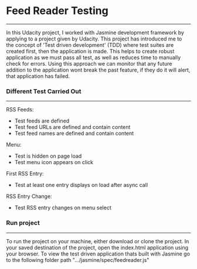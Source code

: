 # Feed Reader Testing
---
In this Udacity project, I worked with Jasmine development framework by applying to a project given by Udacity. This project has introduced me to the concept of 'Test driven development' (TDD) where test suites are created first, then the application is made. This helps to create robust application as we must pass all test, as well as reduces time to manually check for errors. Using this approach we can monitor that any future addition to the application wont break the past feature, if they do it will alert, that application has failed.

### Different Test Carried Out
---
RSS Feeds:
* Test feeds are defined
* Test feed URLs are defined and contain content
* Test feed names are defined and contain content

Menu:
* Test is hidden on page load
* Test menu icon appears on click

First RSS Entry:
* Test at least one entry displays on load after async call

RSS Entry Change:
* Test RSS entry changes on menu select


### Run project
---
To run the project on your machine, either download or clone the project.
In your saved destination of the project, open the index.html application using your browser.
To view the test driven application thats built with Jasmine go to the following folder path ".../jasmine/spec/feedreader.js"
